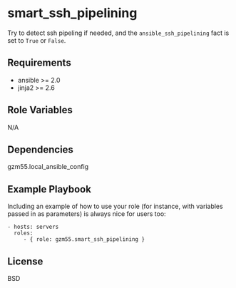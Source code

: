 smart_ssh_pipelining
=========

Try to detect ssh pipeling if needed, and the `ansible_ssh_pipelining` fact is set to `True` or `False`.

Requirements
------------

- ansible >= 2.0
- jinja2 >= 2.6

Role Variables
--------------

N/A

Dependencies
------------

gzm55.local_ansible_config

Example Playbook
----------------

Including an example of how to use your role (for instance, with variables passed in as parameters) is always nice for users too:

    - hosts: servers
      roles:
         - { role: gzm55.smart_ssh_pipelining }

License
-------

BSD

